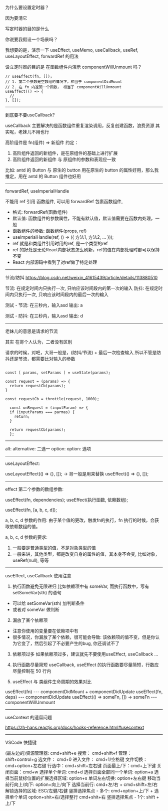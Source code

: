 为什么要设置定时器？


因为要清它

写定时器的目的是什么

你说要我假设一个场景吗？

我想要的是，演示一下 useEffect, useMemo, useCallback, useRef, useLayoutEffect, forwardRef
的用法

设立定时器的目的是 在函数组件内演示 componentWillUnmount 吗？

```jsx:
// useEffect(fn, []);
// 1. 第二个参数是空数组的情况下，相当于 componentDidMount
// 2. 在 fn 内返回一个函数， 相当于 componentWillUnmount
useEffect(() => {
  // 
}, []);
```

---

到底要不要useCallback?

useCallback 主要解决的是函数组件重复渲染调用，反复创建函数，浪费资源
其实呢，老妹儿不用也行

高阶组件是 fn(组件) => 新组件
约定：
1. 高阶组件返回的新组件，是在原组件的基础上进行扩展
2. 高阶组件返回的新组件 与 原组件的参数和表现应一致

比如:
antd 的 Button 与 原生的 button
用在原生的 button 的属性好用，那么我推定，用在 antd 的 Button 组件也好用

---

forwardRef, useImperialHandle

不能用 ref 引用 函数组件, 可以用 forwardRef 包裹函数组件,

- 格式: forwardRef(函数组件)
- 默认值: 函数组件的参数属性，不能有默认值，默认值需要在函数内处理，一般
- 函数组件的参数: 函数组件(props, ref)
- useImperialHandle(ref, () => ({ 方法1, 方法2, ... }));
- ref 就是和类组件引用时用的ref, 是一个类型的ref
- ref 的好处是无论React内部状态怎么刷新，ref的值在内部处理时都可以保持不变
- React 内部源码中看到了对ref做了特定处理

---

节流/防抖
https://blog.csdn.net/weixin_41615439/article/details/113880510

节流: 在规定时间内只执行一次, 只响应该时间段内的第一次的输入
防抖: 在规定时间内只执行一次, 只响应该时间段内的最后一次的输入

测试 - 节流: 在三秒内，输入asd
输出: a

测试 - 防抖: 在三秒内，输入asd
输出: d

---

老妹儿的意思是请求的节流

其实 在哥个人认为，二者没有区别

请求的时候，对吧，大哥一般是，(防抖/节流) + 最后一次检查输入
所以不管是防抖还是节流，都需要比对输入的参数

```javascript:

const [ params, setParams ] = useState(params);

const request = (params) => {
  return requestCb(params);
}

const requestCb = throttle(request, 1000);

  const onRequest = (inputParam) => {
  if (inputParams === parmas) {
    return;
  }

  return requestCb(params);
  };

```

---

alt: alternative: 二选一
option: option: 选项

---

useLayoutEffect:

useLayoutEffect(() => {}, []); -> 哥一般是用来替换 useEffect(() => {}, []);

---

effect 第二个参数的数组参数:

useEffect(fn, dependencies);
useEffect(执行函数, 依赖数组);

useEffect(fn, [a, b, c, d]);

a, b, c, d 参数的作用: 
由于某个值的更改，触发fn的执行，fn 执行的时候，会获取依赖数组的值。

a, b, c, d 参数的要求: 
1. 一般要是普通类型的值，不是对象类型的值 
2. 一般来讲，其他类型，都是改变自身的属性的值，其本身不会变, 比如对象，useRef(null), 等等

---

useEffect, useCallback 使用注意

1. 执行函数避免无限递归
比如依赖项中有 someVar, 而执行函数中，写有 setSomeVar(sth) 的语句
- 可以给 setSomeVar(sth) 加判断条件
- 或者对 someVar 做判断

2. 漏放了某个依赖项
- 注意你使用的变量要在依赖项中有
- 很多情况，你漏放了某个依赖，很可能会导致: 该依赖项的值不变，但是你认为它变了，然后引起了不必要产生的bug, 你还调试不了

3. 依赖项过多
如果依赖项过多，建议就先不要使用useEffect, useCallback ...

4. 执行函数尽量简短
useCallback, useEffect 的执行函数要尽量简短，行数应尽量控制在 50 行内

5. useEffect 与 类组件生命周期的效果对比

useEffect(fn)  --- componentDidMount + componentDidUpdate
useEffect(fn, deps) --- componentDidUpdate
useEffect(() => someFn, []) -> someFn --- componentWillUnmount

---

useContext 的遗留问题

https://zh-hans.reactjs.org/docs/hooks-reference.html#usecontext

---

VSCode 快捷键

(最左边的)资源管理器: cmd+shift+e
搜索： cmd+shift+f
管理： shift+control+g
选文件： cmd+0
进入文件： cmd+1/空格键
文件切换： cmd+option+左右键
行选中：cmd+shift+左右键
页面最上/下：cmd+上下键
关闭页面：cmd+w
选择单个单词: cmd+d
选择页面全部同一个单词: option+a
选择当前鼠标位置的扩展选择区域: option+s
单词左右切换: option+左右键
移动当前行向上/向下: option+向上/向下
选择当前行: cmd+左/右 + cmd+shift+左/右
解锁选择的区域: ESC/左健/右健
竖排选择焦点 - 多个: cmd+option+上/下 + 选择单个单词 option+shit+右/选择整行 cmd+shit+右 
竖排选择焦点 - 1个: shift + 上/下

